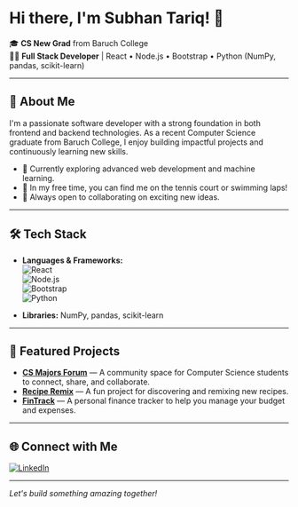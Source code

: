 # Hi there, I'm Subhan Tariq! 👋

🎓 **CS New Grad** from Baruch College  
👨‍💻 **Full Stack Developer** | React • Node.js • Bootstrap • Python (NumPy, pandas, scikit-learn)

---

## 🚀 About Me

I'm a passionate software developer with a strong foundation in both frontend and backend technologies. As a recent Computer Science graduate from Baruch College, I enjoy building impactful projects and continuously learning new skills.

- 🌱 Currently exploring advanced web development and machine learning.
- 🎾 In my free time, you can find me on the tennis court or swimming laps!
- 🤝 Always open to collaborating on exciting new ideas.

---

## 🛠️ Tech Stack

- **Languages & Frameworks:**  
  ![React](https://img.shields.io/badge/-React-61DAFB?logo=react&logoColor=black)  
  ![Node.js](https://img.shields.io/badge/-Node.js-339933?logo=node.js&logoColor=white)  
  ![Bootstrap](https://img.shields.io/badge/-Bootstrap-7952B3?logo=bootstrap&logoColor=white)  
  ![Python](https://img.shields.io/badge/-Python-3776AB?logo=python&logoColor=white)  

- **Libraries:** NumPy, pandas, scikit-learn

---

## 📌 Featured Projects

- [**CS Majors Forum**](https://github.com/subhantariq1/cs-majors-forum) — A community space for Computer Science students to connect, share, and collaborate.
- [**Recipe Remix**](https://github.com/subhantariq1/recipe-remix) — A fun project for discovering and remixing new recipes.
- [**FinTrack**](https://github.com/subhantariq1/fintrack) — A personal finance tracker to help you manage your budget and expenses.

---

## 🌐 Connect with Me

[![LinkedIn](https://img.shields.io/badge/-LinkedIn-blue?logo=linkedin&logoColor=white&style=flat-square)](https://www.linkedin.com/in/subhan-tariq-100h)

---

*Let's build something amazing together!*
